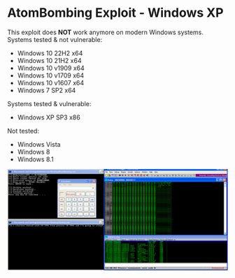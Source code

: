 # AtomBombing Exploit - Windows XP
This exploit does **NOT** work anymore on modern Windows systems.  
Systems tested & not vulnerable:
* Windows 10 22H2 x64
* Windows 10 21H2 x64
* Windows 10 v1909 x64
* Windows 10 v1709 x64
* Windows 10 v1607 x64
* Windows 7 SP2 x64
  
Systems tested & vulnerable:
* Windows XP SP3 x86

Not tested:
* Windows Vista
* Windows 8
* Windows 8.1

![preview](atombombing.png)
